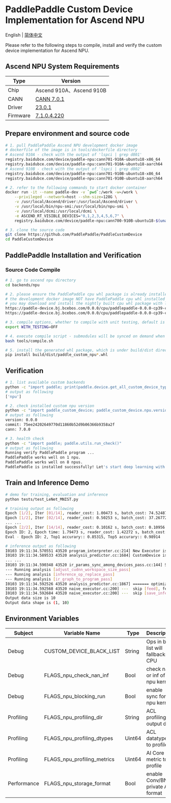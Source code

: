 # PaddlePaddle Custom Device Implementation for Ascend NPU

English | [简体中文](./README_cn.md)

Please refer to the following steps to compile, install and verify the custom device implementation for Ascend NPU.

## Ascend NPU System Requirements

| Type | Version     |
| --------- | -------- |
| Chip | Ascend 910A、Ascend 910B |
| CANN | [CANN 7.0.1](https://support.huawei.com/enterprise/zh/ascend-computing/cann-pid-251168373/software/261956975) |
| Driver | [23.0.1](https://support.huawei.com/enterprise/zh/ascend-computing/ascend-hdk-pid-252764743/software/261964443) |
| Firmware | [7.1.0.4.220](https://support.huawei.com/enterprise/zh/ascend-computing/ascend-hdk-pid-252764743/software/261964443) |

## Prepare environment and source code

```bash
# 1. pull PaddlePaddle Ascend NPU development docker image
# dockerfile of the image is in tools/dockerfile directory
# Ascend 910A - check with the output of 'lspci | grep d801'
registry.baidubce.com/device/paddle-npu:cann701-910A-ubuntu18-x86_64
registry.baidubce.com/device/paddle-npu:cann701-910A-ubuntu18-aarch64
# Ascend 910B - check with the output of 'lspci | grep d802'
registry.baidubce.com/device/paddle-npu:cann701-910B-ubuntu18-x86_64
registry.baidubce.com/device/paddle-npu:cann701-910B-ubuntu18-aarch64

# 2. refer to the following commands to start docker container
docker run -it --name paddle-dev -v `pwd`:/work -w=/work \
    --privileged --network=host --shm-size=128G \
    -v /usr/local/Ascend/driver:/usr/local/Ascend/driver \
    -v /usr/local/bin/npu-smi:/usr/local/bin/npu-smi \
    -v /usr/local/dcmi:/usr/local/dcmi \
    -e ASCEND_RT_VISIBLE_DEVICES="0,1,2,3,4,5,6,7" \
    registry.baidubce.com/device/paddle-npu:cann700-910B-ubuntu18-$(uname -m) /bin/bash

# 3. clone the source code
git clone https://github.com/PaddlePaddle/PaddleCustomDevice
cd PaddleCustomDevice
```

## PaddlePaddle Installation and Verification

### Source Code Compile

```bash
# 1. go to ascend npu directory
cd backends/npu

# 2. please ensure the PaddlePaddle cpu whl package is already installed
# the development docker image NOT have PaddlePaddle cpu whl installed by default
# you may download and install the nightly built cpu whl package with links below
https://paddle-device.bj.bcebos.com/0.0.0/cpu/paddlepaddle-0.0.0-cp39-cp39-linux_x86_64.whl
https://paddle-device.bj.bcebos.com/0.0.0/cpu/paddlepaddle-0.0.0-cp39-cp39-linux_aarch64.whl

# 3. compile options, whether to compile with unit testing, default is ON
export WITH_TESTING=OFF

# 4. execute compile script - submodules will be synced on demand when compile
bash tools/compile.sh

# 5. install the generated whl package, which is under build/dist directory
pip install build/dist/paddle_custom_npu*.whl
```

## Verification

```bash
# 1. list available custom backends
python -c "import paddle; print(paddle.device.get_all_custom_device_type())"
# output as following
['npu']

# 2. check installed custom npu version
python -c "import paddle_custom_device; paddle_custom_device.npu.version()"
# output as following
version: 0.0.0
commit: 75ee24202649770d11860b52d9b06366b9358a2f
cann: 7.0.0

# 3. health check
python -c "import paddle; paddle.utils.run_check()"
# output as following
Running verify PaddlePaddle program ...
PaddlePaddle works well on 1 npu.
PaddlePaddle works well on 8 npus.
PaddlePaddle is installed successfully! Let's start deep learning with PaddlePaddle now.
```

## Train and Inference Demo

```bash
# demo for training, evaluation and inference
python tests/test_LeNet_MNIST.py

# training output as following
Epoch [1/2], Iter [01/14], reader_cost: 1.00473 s, batch_cost: 74.52487 s, ips: 54.96152 samples/s, eta: 0:34:46
Epoch [1/2], Iter [02/14], reader_cost: 0.50253 s, batch_cost: 37.26772 s, ips: 109.90745 samples/s, eta: 0:16:46
... ...
Epoch [2/2], Iter [14/14], reader_cost: 0.10162 s, batch_cost: 0.10956 s, ips: 37384.97312 samples/s, eta: 0:00:00
Epoch ID: 2, Epoch time: 1.79473 s, reader_cost: 1.42272 s, batch_cost: 1.53388 s, avg ips: 31951.29112 samples/s
Eval - Epoch ID: 2, Top1 accurary:: 0.85315, Top5 accurary:: 0.98914

# inference output as following
I0103 19:11:34.570551 43520 program_interpreter.cc:214] New Executor is Running.
I0103 19:11:34.589533 43520 analysis_predictor.cc:1684] CustomDevice is enabled
... ...
I0103 19:11:34.590348 43520 ir_params_sync_among_devices_pass.cc:144] Sync params from CPU to npu:0
--- Running analysis [adjust_cudnn_workspace_size_pass]
--- Running analysis [inference_op_replace_pass]
--- Running analysis [ir_graph_to_program_pass]
I0103 19:11:34.592526 43520 analysis_predictor.cc:1867] ======= optimize end =======
I0103 19:11:34.592568 43520 naive_executor.cc:200] ---  skip [feed], feed -> inputs
I0103 19:11:34.592684 43520 naive_executor.cc:200] ---  skip [save_infer_model/scale_0.tmp_0], fetch -> fetch
Output data size is 10
Output data shape is (1, 10)
```

## Environment Variables


| Subject     | Variable Name       | Type   | Description    | Default Value |
| -------- | -------------------------------- | ------ | --------------------------------- | ------------------------------------------------------------ |
| Debug     | CUSTOM_DEVICE_BLACK_LIST| String | Ops in back list will fallbacks to CPU  |  ""  |
| Debug     | FLAGS_npu_check_nan_inf | Bool   | check nan or inf of all npu kernels | False                                                       |
| Debug     | FLAGS_npu_blocking_run | Bool   | enable sync for all npu kernels | False                                                     |
| Profiling | FLAGS_npu_profiling_dir | String |   ACL profiling output dir     | "ascend_profiling"                                           |
| Profiling | FLAGS_npu_profiling_dtypes | Uint64 | ACL datatypes to profile | Refer to [runtime.cc](https://github.com/PaddlePaddle/PaddleCustomDevice/blob/develop/backends/npu/runtime/runtime.cc#L31) |
| Profiling | FLAGS_npu_profiling_metrics | Uint64 | AI Core metric to profile  | Refer to [runtime.cc](https://github.com/PaddlePaddle/PaddleCustomDevice/blob/develop/backends/npu/runtime/runtime.cc#L36) |
| Performance | FLAGS_npu_storage_format         | Bool   | enable Conv/BN private ACL format | False                                                        |
